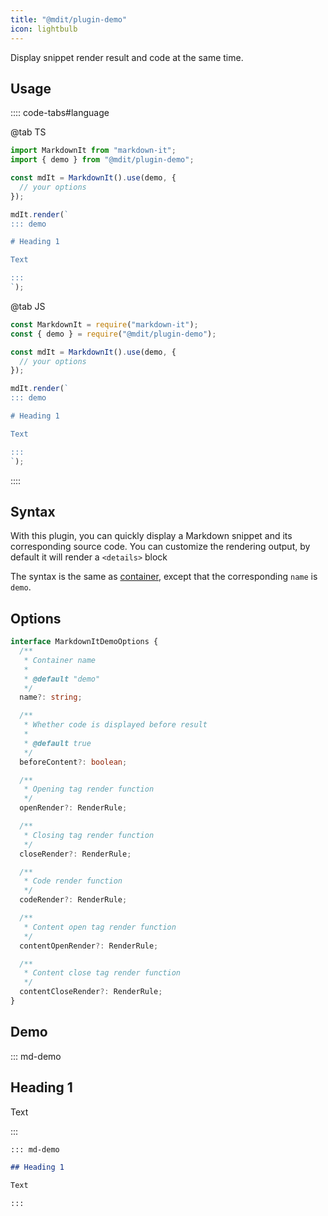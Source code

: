 ```yaml
---
title: "@mdit/plugin-demo"
icon: lightbulb
---
```


Display snippet render result and code at the same time.

<!-- more -->

## Usage

:::: code-tabs#language

@tab TS

```ts
import MarkdownIt from "markdown-it";
import { demo } from "@mdit/plugin-demo";

const mdIt = MarkdownIt().use(demo, {
  // your options
});

mdIt.render(`
::: demo

# Heading 1

Text

:::
`);
```

@tab JS

```js
const MarkdownIt = require("markdown-it");
const { demo } = require("@mdit/plugin-demo");

const mdIt = MarkdownIt().use(demo, {
  // your options
});

mdIt.render(`
::: demo

# Heading 1

Text

:::
`);
```

::::

## Syntax

With this plugin, you can quickly display a Markdown snippet and its corresponding source code. You can customize the rendering output, by default it will render a `<details>` block

The syntax is the same as [container](./container.md), except that the corresponding `name` is `demo`.

## Options

```ts
interface MarkdownItDemoOptions {
  /**
   * Container name
   *
   * @default "demo"
   */
  name?: string;

  /**
   * Whether code is displayed before result
   *
   * @default true
   */
  beforeContent?: boolean;

  /**
   * Opening tag render function
   */
  openRender?: RenderRule;

  /**
   * Closing tag render function
   */
  closeRender?: RenderRule;

  /**
   * Code render function
   */
  codeRender?: RenderRule;

  /**
   * Content open tag render function
   */
  contentOpenRender?: RenderRule;

  /**
   * Content close tag render function
   */
  contentCloseRender?: RenderRule;
}
```

## Demo

::: md-demo

## Heading 1

Text

:::

```md
::: md-demo

## Heading 1

Text

:::
```
